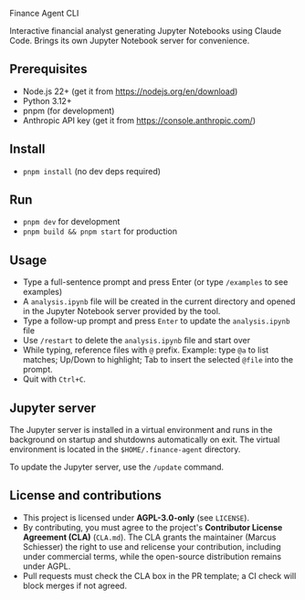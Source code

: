 Finance Agent CLI

Interactive financial analyst generating Jupyter Notebooks using Claude Code. Brings its own Jupyter Notebook server for convenience.

## Prerequisites

- Node.js 22+ (get it from https://nodejs.org/en/download)
- Python 3.12+
- pnpm (for development)
- Anthropic API key (get it from https://console.anthropic.com/)

## Install

- `pnpm install` (no dev deps required)

## Run

- `pnpm dev` for development
- `pnpm build && pnpm start` for production

## Usage

- Type a full-sentence prompt and press Enter (or type `/examples` to see examples)
- A `analysis.ipynb` file will be created in the current directory and opened in the Jupyter Notebook server provided by the tool.
- Type a follow-up prompt and press `Enter` to update the `analysis.ipynb` file
- Use `/restart` to delete the `analysis.ipynb` file and start over
- While typing, reference files with `@` prefix. Example: type `@a` to list matches; Up/Down to highlight; Tab to insert the selected `@file` into the prompt.
- Quit with `Ctrl+C`.

## Jupyter server

The Jupyter server is installed in a virtual environment and runs in the background on startup and shutdowns automatically on exit.
The virtual environment is located in the `$HOME/.finance-agent` directory.

To update the Jupyter server, use the `/update` command.

## License and contributions

- This project is licensed under **AGPL-3.0-only** (see `LICENSE`).
- By contributing, you must agree to the project's **Contributor License Agreement (CLA)** (`CLA.md`). The CLA grants the maintainer (Marcus Schiesser) the right to use and relicense your contribution, including under commercial terms, while the open-source distribution remains under AGPL.
- Pull requests must check the CLA box in the PR template; a CI check will block merges if not agreed.
